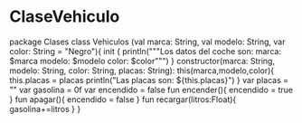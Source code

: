 # ClaseVehiculo
package Clases
class Vehiculos (val marca: String, val modelo: String, var color: String = "Negro"){
    init {
        println("""Los datos del coche son:
            marca: $marca
            modelo: $modelo
            color: $color""")
    }
    constructor(marca: String, modelo: String, color: String, placas: String): this(marca,modelo,color){
        this.placas = placas
        println("Las placas son: ${this.placas}")
    }
    var placas = ""
    var gasolina = 0f
    var encendido = false
    fun encender(){
        encendido = true
    }
    fun apagar(){
        encendido = false
    }
    fun recargar(litros:Float){
        gasolina+=litros
    } }
